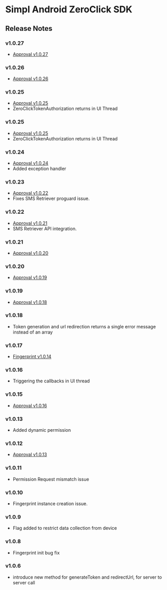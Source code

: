 # Simpl Android ZeroClick SDK

## Release Notes
### v1.0.27
- [Approval v1.0.27](https://github.com/GetSimpl/simpl-android-maven-repo/blob/master/com/simpl/android/approvalSDK/changelog.md#v1027)

### v1.0.26
- [Approval v1.0.26](https://github.com/GetSimpl/simpl-android-maven-repo/blob/master/com/simpl/android/approvalSDK/changelog.md#v1026)

### v1.0.25

-  [Approval v1.0.25](https://github.com/GetSimpl/simpl-android-maven-repo/blob/master/com/simpl/android/approvalSDK/changelog.md#v1025)
- ZeroClickTokenAuthorization returns in UI Thread

### v1.0.25

- [Approval v1.0.25](https://github.com/GetSimpl/simpl-android-maven-repo/blob/master/com/simpl/android/approvalSDK/changelog.md#v1025)
- ZeroClickTokenAuthorization returns in UI Thread

### v1.0.24

- [Approval v1.0.24](https://github.com/GetSimpl/simpl-android-maven-repo/blob/master/com/simpl/android/approvalSDK/changelog.md#v1024)
- Added exception handler

### v1.0.23

- [Approval v1.0.22](https://github.com/GetSimpl/simpl-android-maven-repo/blob/master/com/simpl/android/approvalSDK/changelog.md#v1022)
- Fixes SMS Retriever proguard issue.

### v1.0.22

- [Approval v1.0.21](https://github.com/GetSimpl/simpl-android-maven-repo/blob/master/com/simpl/android/approvalSDK/changelog.md#v1021)
- SMS Retriever API integration.

### v1.0.21

- [Approval v1.0.20](https://github.com/GetSimpl/simpl-android-maven-repo/blob/master/com/simpl/android/approvalSDK/changelog.md#v1020)

### v1.0.20

- [Approval v1.0.19](https://github.com/GetSimpl/simpl-android-maven-repo/blob/master/com/simpl/android/approvalSDK/changelog.md#v1019)

### v1.0.19

- [Approval v1.0.18](https://github.com/GetSimpl/simpl-android-maven-repo/blob/master/com/simpl/android/approvalSDK/changelog.md#v1018)

### v1.0.18

- Token generation and url redirection returns a single error message instead of an array

### v1.0.17

- [Fingerprint v1.0.14](https://github.com/GetSimpl/simpl-android-maven-repo/blob/master/com/simpl/android/fingerprintSDK/changelog.md)

### v1.0.16

- Triggering the callbacks in UI thread

### v1.0.15

- [Approval v1.0.16](https://github.com/GetSimpl/simpl-android-maven-repo/blob/master/com/simpl/android/approvalSDK/changelog.md#v1016)

### v1.0.13

- Added dynamic permission

### v1.0.12

- [Approval v1.0.13](https://github.com/GetSimpl/simpl-android-maven-repo/blob/master/com/simpl/android/approvalSDK/changelog.md#v1013)

### v1.0.11

- Permission Request mismatch issue

### v1.0.10

- Fingerprint instance creation issue.

### v1.0.9

- Flag added to restrict data collection from device

### v1.0.8

- Fingerprint init bug fix

### v1.0.6

- introduce new method for generateToken and redirectUrl, for server to server call
